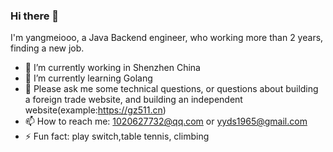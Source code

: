 ### Hi there 👋

I'm yangmeiooo, a Java Backend engineer, who working more than 2 years, finding a new job.  


- 🔭 I’m currently working in Shenzhen China
- 🌱 I’m currently learning Golang
- 💬 Please ask me some technical questions, or questions about building a foreign trade website, and building an independent website(example:https://gz511.cn)
- 📫 How to reach me: 1020627732@qq.com or yyds1965@gmail.com
- ⚡ Fun fact: play switch,table tennis, climbing
